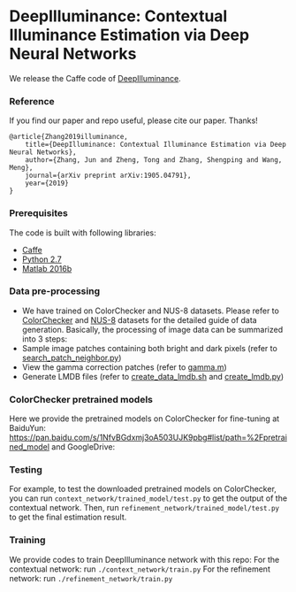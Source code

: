﻿# DeepIlluminance: Contextual Illuminance Estimation via Deep Neural Networks

We release the Caffe code of [DeepIlluminance](https://arxiv.org/abs/1905.04791).


### Reference

If you find our paper and repo useful, please cite our paper. Thanks!

```
@article{Zhang2019illuminance,
    title={DeepIlluminance: Contextual Illuminance Estimation via Deep Neural Networks},
    author={Zhang, Jun and Zheng, Tong and Zhang, Shengping and Wang, Meng},
    journal={arXiv preprint arXiv:1905.04791},
    year={2019}
}  
```

### Prerequisites

The code is built with following libraries:

- [Caffe](https://caffe.berkeleyvision.org/)
- [Python 2.7](https://www.anaconda.com/distribution/)
- [Matlab 2016b](https://www.mathworks.com/products/matlab.html)

### Data pre-processing

- We have trained on ColorChecker and NUS-8 datasets. Please refer to [ColorChecker](https://www2.cs.sfu.ca/~colour/data/shi_gehler/) and [NUS-8](http://cvil.eecs.yorku.ca/projects/public_html/illuminant/illuminant.html) datasets for the detailed guide of data generation.
Basically, the processing of image data can be summarized into 3 steps:
- Sample image patches containing both bright and dark pixels (refer to [search_patch_neighbor.py](./search_patch_neighbor.py)) 
- View the gamma correction patches (refer to [gamma.m](./gamma.m))
- Generate LMDB files (refer to [create_data_lmdb.sh](./create_data_lmdb.sh) and [create_lmdb.py](./create_lmdb.py))


### ColorChecker pretrained models

Here we provide the pretrained models on ColorChecker for fine-tuning at BaiduYun: https://pan.baidu.com/s/1NfvBGdxmj3oA503UJK9pbg#list/path=%2Fpretrained_model and GoogleDrive: 



### Testing 

For example, to test the downloaded pretrained models on ColorChecker, you can run `context_network/trained_model/test.py` to get the output of the contextual network. Then, run `refinement_network/trained_model/test.py` to get the final estimation result.


### Training 

We provide codes to train DeepIlluminance network with this repo:
  For the contextual network: run `./context_network/train.py`
  For the refinement network: run `./refinement_network/train.py`
